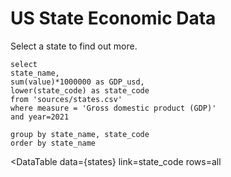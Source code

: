 # US State Economic Data

Select a state to find out more.    

```states
select 
state_name,
sum(value)*1000000 as GDP_usd,
lower(state_code) as state_code
from 'sources/states.csv'
where measure = 'Gross domestic product (GDP)'
and year=2021

group by state_name, state_code
order by state_name
```


<DataTable 
    data={states} 
    link=state_code 
    rows=all
>
<Column id=state_name/>
<Column id=GDP_usd title="GDP"/>
</DataTable>